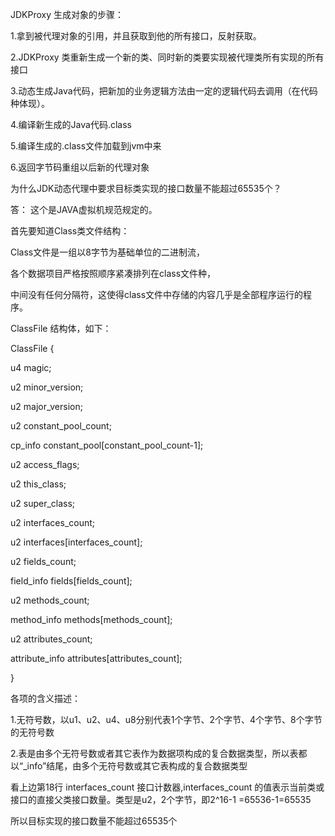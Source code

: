 
JDKProxy 生成对象的步骤：

1.拿到被代理对象的引用，并且获取到他的所有接口，反射获取。

2.JDKProxy 类重新生成一个新的类、同时新的类要实现被代理类所有实现的所有接口

3.动态生成Java代码，把新加的业务逻辑方法由一定的逻辑代码去调用（在代码种体现）。

4.编译新生成的Java代码.class

5.编译生成的.class文件加载到jvm中来

6.返回字节码重组以后新的代理对象


为什么JDK动态代理中要求目标类实现的接口数量不能超过65535个？

答： 这个是JAVA虚拟机规范规定的。

首先要知道Class类文件结构：

Class文件是一组以8字节为基础单位的二进制流，

各个数据项目严格按照顺序紧凑排列在class文件种，

中间没有任何分隔符，这使得class文件中存储的内容几乎是全部程序运行的程序。

ClassFile 结构体，如下：

ClassFile {

u4 magic;

u2 minor_version;

u2 major_version;

u2 constant_pool_count;

cp_info constant_pool[constant_pool_count-1];

u2 access_flags;

u2 this_class;

u2 super_class;

u2 interfaces_count;

u2 interfaces[interfaces_count];

u2 fields_count;

field_info fields[fields_count];

u2 methods_count;

method_info methods[methods_count];

u2 attributes_count;

attribute_info attributes[attributes_count];

}

各项的含义描述：

1.无符号数，以u1、u2、u4、u8分别代表1个字节、2个字节、4个字节、8个字节的无符号数

2.表是由多个无符号数或者其它表作为数据项构成的复合数据类型，所以表都以“_info”结尾，由多个无符号数或其它表构成的复合数据类型

看上边第18行 interfaces_count 接口计数器,interfaces_count 的值表示当前类或接口的直接父类接口数量。类型是u2，2个字节，即2^16-1 =65536-1=65535

所以目标实现的接口数量不能超过65535个
